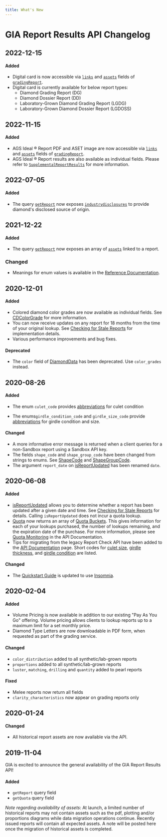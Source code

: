 ```yaml
---
title: What's New
---
```


# GIA Report Results API Changelog

## 2022-12-15

#### Added

- Digital card is now accessible via [`links`](https://gialaboratory.github.io/report-results/reference/links.doc.html) and [`assets`](https://gialaboratory.github.io/report-results/reference/reportasset.doc.html) fields of [`gradingReport`](https://gialaboratory.github.io/report-results/reference/gradingreport.doc.html).
- Digital card is currently available for below report types:
    - Diamond Grading Report (DG)
    - Diamond Dossier Report (DD)
    - Laboratory-Grown Diamond Grading Report (LGDG)
    - Laboratory-Grown Diamond Dossier Report (LGDOSS)

## 2022-11-15

#### Added

- AGS Ideal ® Report PDF and ASET image are now accessible via [`links`](https://gialaboratory.github.io/report-results/reference/links.doc.html) and [`assets`](https://gialaboratory.github.io/report-results/reference/reportasset.doc.html) fields of [`gradingReport`](https://gialaboratory.github.io/report-results/reference/gradingreport.doc.html).
- AGS Ideal ® Report results are also available as individual fields. Please refer to [`SupplementalReportResults`](https://gialaboratory.github.io/report-results/reference/supplementalreportresults.doc.html) for more information. 

## 2022-07-05

#### Added

- The query [`getReport`](https://gialaboratory.github.io/report-results/reference/query.doc.html) now exposes [`industrydisclosures`](https://gialaboratory.github.io/report-results/reference/industrydisclosures.doc.html) to provide diamond's disclosed source of origin.

## 2021-12-22

#### Added

- The query [`getReport`](https://gialaboratory.github.io/report-results/reference/query.doc.html) now exposes an array of [`assets`](https://gialaboratory.github.io/report-results/reference/reportasset.doc.html)  linked to a report.

### Changed

- Meanings for enum values is available in the [Reference Documentation](https://gialaboratory.github.io/report-results/reference/).

## 2020-12-01

#### Added

- Colored diamond color grades are now available as individual fields. See [CDColorGrade](https://gialaboratory.github.io/report-results/reference/cdcolorgrade.doc.html) for more information.
- You can now receive updates on any report for 18 months from the time of your original lookup. See [Checking for Stale Reports](https://gialaboratory.github.io/report-results/docs/#checking-for-stale-reports) for  implementation details.
- Various performance improvements and bug fixes.

#### Deprecated

- The `color` field of [DiamondData](https://gialaboratory.github.io/report-results/reference/diamonddata.doc.html) has been deprecated. Use `color_grades` instead. 

## 2020-08-26

#### Added

- The enum `culet_code` provides [abbreviations](https://gialaboratory.github.io/report-results/reference/culetcode.doc.html) for culet condition

- The enums`girdle_condition_code` and `girdle_size_code` provide [abbreviations](https://gialaboratory.github.io/report-results/reference/girdle.doc.html) for girdle condition and size.

#### Changed

- A more informative error message is returned when a client queries for a non-Sandbox report using a Sandbox API key.
- The fields `shape_code` and `shape_group_code` have been changed from strings to enums. See [ShapeCode](https://gialaboratory.github.io/report-results/reference/shapecode.doc.html) and [ShapeGroupCode](https://gialaboratory.github.io/report-results/reference/shapegroupcode.doc.html).
- The argument `report_date` on [isReportUpdated](https://gialaboratory.github.io/report-results/reference/reportupdated.doc.html) has been renamed `date`.


## 2020-06-08

#### Added

- [isReportUpdated](https://gialaboratory.github.io/report-results/reference/reportupdated.doc.html) allows you to determine whether a report has been updated after a given date and time. See [Checking for Stale Reports](https://gialaboratory.github.io/report-results/docs/#checking-for-stale-reports) for details. Calling `isReportUpdated` does not incur a quota lookup.
- [Quota](https://gialaboratory.github.io/report-results/reference/quota.doc.html) now returns an array of [Quota Buckets](https://gialaboratory.github.io/report-results/reference/quotabucket.doc.html). This gives information for each of your lookups purchased, the number of lookups remaining, and the expiration date of the purchase. For more information, please see [Quota Monitoring](https://gialaboratory.github.io/report-results/docs/#quota-monitoring) in the API Documentation.
- Tips for migrating from the legacy Report Check API have been added to the [API Documentation](https://gialaboratory.github.io/report-results/docs/#migrating-from-the-legacy-report-check-api) page. Short codes for [culet size](https://gialaboratory.github.io/report-results/docs/#culet-size), [girdle thickness](https://gialaboratory.github.io/report-results/docs/#girdle-thickness), and [girdle condition](https://gialaboratory.github.io/report-results/docs/#girdle-condition) are listed.

#### Changed

- The [Quickstart Guide](https://gialaboratory.github.io/report-results/quickstart/) is updated to use [Insomnia](https://insomnia.rest/).

## 2020-02-04

#### Added
- Volume Pricing is now available in addition to our existing "Pay As You Go" offering.  Volume pricing allows clients to lookup reports up to a maximum limit for a set monthly price.
- Diamond Type Letters are now downloadable in PDF form, when requested as part of the grading service.

#### Changed
- `color_distribution` added to all synthetic/lab-grown reports
- `proportions` added to all synthetic/lab-grown reports
- `luster`, `matching`, `drilling` and `quantity` added to pearl reports

#### Fixed
- Melee reports now return all fields
- `clarity_characteristics` now appear on grading reports only


## 2020-01-24

#### Changed
- All historical report assets are now available via the API.

## 2019-11-04
GIA is excited to announce the general availability of the GIA Report Results API!

#### Added
- `getReport` query field
- `getQuota` query field

_Note regarding availability of assets_: At launch, a limited number of historical reports may not contain assets such as the pdf, plotting and/or proportions diagrams while data migration operations continue. Recently issued reports will contain all expected assets. A note will be posted here once the migration of historical assets is completed.
